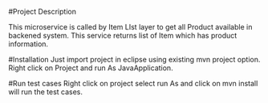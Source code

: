 #Project Description

This microservice is called by Item LIst  layer to get all Product available in backened system.
This service returns list of Item which has product information.


#Installation 
Just import project in eclipse using existing mvn project option.
Right click on Project and run As JavaApplication.

#Run test cases
Right click on project select run As and click on mvn install will run the test cases.